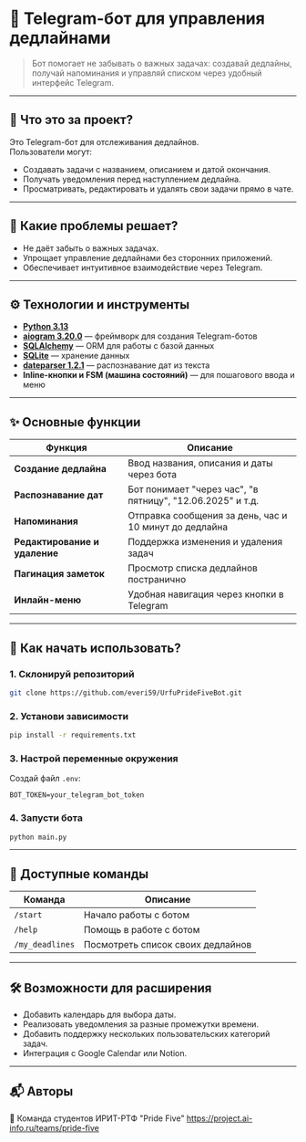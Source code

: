 
# 📅 Telegram-бот для управления дедлайнами

> Бот помогает не забывать о важных задачах: создавай дедлайны, получай напоминания и управляй списком через удобный интерфейс Telegram.

---

## 🧩 Что это за проект?

Это Telegram-бот для отслеживания дедлайнов.  
Пользователи могут:
- Создавать задачи с названием, описанием и датой окончания.
- Получать уведомления перед наступлением дедлайна.
- Просматривать, редактировать и удалять свои задачи прямо в чате.

---

## 🔧 Какие проблемы решает?

- Не даёт забыть о важных задачах.
- Упрощает управление дедлайнами без сторонних приложений.
- Обеспечивает интуитивное взаимодействие через Telegram.

---

## ⚙️ Технологии и инструменты

- [**Python 3.13**](https://docs.python.org/3.13/)
- [**aiogram 3.20.0**](https://docs.aiogram.dev/en/dev-3.x/) — фреймворк для создания Telegram-ботов
- [**SQLAlchemy**](https://docs.sqlalchemy.org/en/20/) — ORM для работы с базой данных
- [**SQLite**](https://www.sqlite.org/docs.html) — хранение данных
- [**dateparser 1.2.1**](https://dateparser.readthedocs.io/en/latest/) — распознавание дат из текста
- **Inline-кнопки и FSM (машина состояний)** — для пошагового ввода и меню

---

## ✨ Основные функции

| Функция | Описание |
|--------|----------|
| **Создание дедлайна** | Ввод названия, описания и даты через бота |
| **Распознавание дат** | Бот понимает "через час", "в пятницу", "12.06.2025" и т.д. |
| **Напоминания** | Отправка сообщения за день, час и 10 минут до дедлайна |
| **Редактирование и удаление** | Поддержка изменения и удаления задач |
| **Пагинация заметок** | Просмотр списка дедлайнов постранично |
| **Инлайн-меню** | Удобная навигация через кнопки в Telegram |

---

## 🚀 Как начать использовать?

### 1. Склонируй репозиторий

```bash
git clone https://github.com/everi59/UrfuPrideFiveBot.git
```

### 2. Установи зависимости

```bash
pip install -r requirements.txt
```

### 3. Настрой переменные окружения

Создай файл `.env`:

```env
BOT_TOKEN=your_telegram_bot_token
```

### 4. Запусти бота

```bash
python main.py
```

---

## 📝 Доступные команды

| Команда | Описание |
|--------|----------|
| `/start` | Начало работы с ботом |
| `/help` | Помощь в работе с ботом |
| `/my_deadlines` | Посмотреть список своих дедлайнов |

---

## 🛠 Возможности для расширения

- Добавить календарь для выбора даты.
- Реализовать уведомления за разные промежутки времени.
- Добавить поддержку нескольких пользовательских категорий задач.
- Интеграция с Google Calendar или Notion.

---

## 📬 Авторы

👤 Команда студентов ИРИТ-РТФ "Pride Five" 
https://project.ai-info.ru/teams/pride-five
